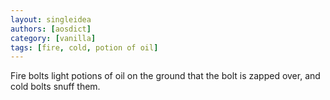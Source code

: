 ```yaml
---
layout: singleidea
authors: [aosdict]
category: [vanilla]
tags: [fire, cold, potion of oil]
---
```

Fire bolts light potions of oil on the ground that the bolt is zapped over, and cold bolts snuff them.
